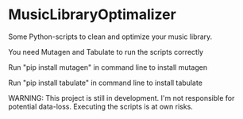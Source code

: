 # MusicLibraryOptimalizer
Some Python-scripts to clean and optimize your music library.

You need Mutagen and Tabulate to run the scripts correctly

Run "pip install mutagen" in command line to install mutagen

Run "pip install tabulate" in command line to install tabulate

WARNING:
This project is still in development. I'm not responsible for potential data-loss. Executing the scripts is at own risks.
